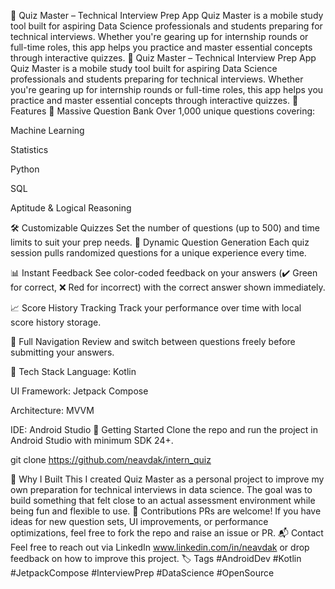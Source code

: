 📱 Quiz Master – Technical Interview Prep App
Quiz Master is a mobile study tool built for aspiring Data Science professionals and students preparing for technical interviews. Whether you're gearing up for internship rounds or full-time roles, this app helps you practice and master essential concepts through interactive quizzes.
📱 Quiz Master – Technical Interview Prep App
Quiz Master is a mobile study tool built for aspiring Data Science professionals and students preparing for technical interviews. Whether you're gearing up for internship rounds or full-time roles, this app helps you practice and master essential concepts through interactive quizzes.
🎯 Features
🧠 Massive Question Bank
Over 1,000 unique questions covering:

Machine Learning

Statistics

Python

SQL

Aptitude & Logical Reasoning

🛠 Customizable Quizzes
Set the number of questions (up to 500) and time limits to suit your prep needs.
🔄 Dynamic Question Generation
Each quiz session pulls randomized questions for a unique experience every time.

📊 Instant Feedback
See color-coded feedback on your answers (✔️ Green for correct, ❌ Red for incorrect) with the correct answer shown immediately.

📈 Score History Tracking
Track your performance over time with local score history storage.

🔁 Full Navigation
Review and switch between questions freely before submitting your answers.

🧰 Tech Stack
Language: Kotlin

UI Framework: Jetpack Compose

Architecture: MVVM

IDE: Android Studio
🚀 Getting Started
Clone the repo and run the project in Android Studio with minimum SDK 24+.

git clone https://github.com/neavdak/intern_quiz

📌 Why I Built This
I created Quiz Master as a personal project to improve my own preparation for technical interviews in data science. The goal was to build something that felt close to an actual assessment environment while being fun and flexible to use.
🤝 Contributions
PRs are welcome! If you have ideas for new question sets, UI improvements, or performance optimizations, feel free to fork the repo and raise an issue or PR.
📬 Contact
Feel free to reach out via LinkedIn www.linkedin.com/in/neavdak
or drop feedback on how to improve this project.
🏷 Tags
#AndroidDev #Kotlin #JetpackCompose #InterviewPrep #DataScience #OpenSource
